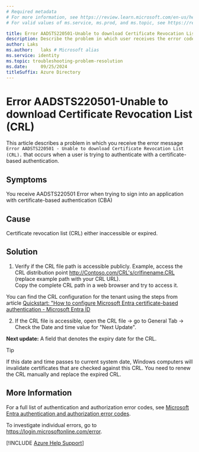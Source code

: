 ```yaml
---
# Required metadata
# For more information, see https://review.learn.microsoft.com/en-us/help/platform/learn-editor-add-metadata?branch=main
# For valid values of ms.service, ms.prod, and ms.topic, see https://review.learn.microsoft.com/en-us/help/platform/metadata-taxonomies?branch=main

title: Error AADSTS220501-Unable to download Certificate Revocation List (CRL
description: Describe the problem in which user receives the error code AADSTS220501
author: Laks
ms.author:   laks # Microsoft alias
ms.service: identity
ms.topic: troubleshooting-problem-resolution
ms.date:     09/25/2024
titleSuffix: Azure Directory
---
```

# Error AADSTS220501-Unable to download Certificate Revocation List (CRL)

This article describes a problem in which you receive the error message `Error AADSTS220501 - Unable to download Certificate Revocation List (CRL).` that occurs when a user is trying to authenticate with a certificate-based authentication.

## Symptoms

You receive AADSTS220501 Error when trying to sign into an application with certificate-based authentication (CBA)

## Cause

Certificate revocation list (CRL) either inaccessible or expired.

## Solution

1) Verify if the CRL file path is accessible publicly. Example, access the CRL distribution point http://Contoso.com/CRL's/crlfinename.CRL (replace example path with your CRL URL). </br> Copy the complete CRL path in a web browser and try to access it.

You can find the CRL configuration for the tenant using the steps from article [Quickstart: "How to configure Microsoft Entra certificate-based authentication - Microsoft Entra ID ](/azure/active-directory/authentication/how-to-certificate-based-authentication#configure-certification-authorities-using-the-microsoft-entra-admin-center)
   
2) If the CRL file  is accessible, open the CRL file -> go to General Tab -> Check the Date and time value for "Next Update".

  **Next update:** A field that denotes the expiry date for the CRL.

> [!TIP]
> If this date and time passes to current system date, Windows computers will invalidate certificates that are checked against this CRL. You need to renew the CRL manually and replace the expired CRL.


## More Information

For a full list of authentication and authorization error codes, see [Microsoft Entra authentication and authorization error codes](/azure/active-directory/develop/reference-error-codes).

To investigate individual errors, go to <https://login.microsoftonline.com/error>.

[!INCLUDE [Azure Help Support](../../../../includes/azure-help-support.md)]

